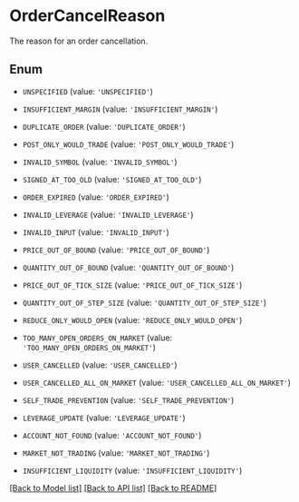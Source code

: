 # OrderCancelReason

The reason for an order cancellation.

## Enum

* `UNSPECIFIED` (value: `'UNSPECIFIED'`)

* `INSUFFICIENT_MARGIN` (value: `'INSUFFICIENT_MARGIN'`)

* `DUPLICATE_ORDER` (value: `'DUPLICATE_ORDER'`)

* `POST_ONLY_WOULD_TRADE` (value: `'POST_ONLY_WOULD_TRADE'`)

* `INVALID_SYMBOL` (value: `'INVALID_SYMBOL'`)

* `SIGNED_AT_TOO_OLD` (value: `'SIGNED_AT_TOO_OLD'`)

* `ORDER_EXPIRED` (value: `'ORDER_EXPIRED'`)

* `INVALID_LEVERAGE` (value: `'INVALID_LEVERAGE'`)

* `INVALID_INPUT` (value: `'INVALID_INPUT'`)

* `PRICE_OUT_OF_BOUND` (value: `'PRICE_OUT_OF_BOUND'`)

* `QUANTITY_OUT_OF_BOUND` (value: `'QUANTITY_OUT_OF_BOUND'`)

* `PRICE_OUT_OF_TICK_SIZE` (value: `'PRICE_OUT_OF_TICK_SIZE'`)

* `QUANTITY_OUT_OF_STEP_SIZE` (value: `'QUANTITY_OUT_OF_STEP_SIZE'`)

* `REDUCE_ONLY_WOULD_OPEN` (value: `'REDUCE_ONLY_WOULD_OPEN'`)

* `TOO_MANY_OPEN_ORDERS_ON_MARKET` (value: `'TOO_MANY_OPEN_ORDERS_ON_MARKET'`)

* `USER_CANCELLED` (value: `'USER_CANCELLED'`)

* `USER_CANCELLED_ALL_ON_MARKET` (value: `'USER_CANCELLED_ALL_ON_MARKET'`)

* `SELF_TRADE_PREVENTION` (value: `'SELF_TRADE_PREVENTION'`)

* `LEVERAGE_UPDATE` (value: `'LEVERAGE_UPDATE'`)

* `ACCOUNT_NOT_FOUND` (value: `'ACCOUNT_NOT_FOUND'`)

* `MARKET_NOT_TRADING` (value: `'MARKET_NOT_TRADING'`)

* `INSUFFICIENT_LIQUIDITY` (value: `'INSUFFICIENT_LIQUIDITY'`)

[[Back to Model list]](../README.md#documentation-for-models) [[Back to API list]](../README.md#documentation-for-api-endpoints) [[Back to README]](../README.md)


